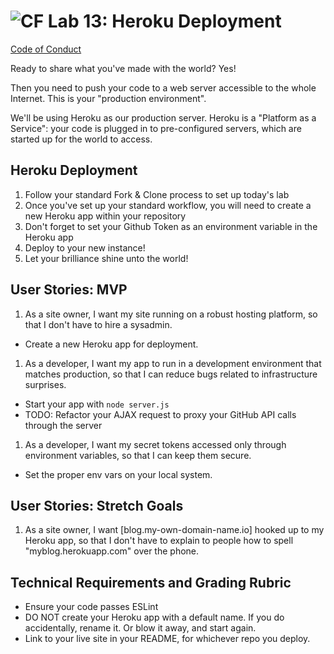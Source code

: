 ![CF](https://i.imgur.com/7v5ASc8.png)  Lab 13: Heroku Deployment
=======
[Code of Conduct](https://github.com/codefellows/code-of-conduct)

Ready to share what you've made with the world? Yes!

Then you need to push your code to a web server accessible to the whole Internet. This is your "production environment".

We'll be using Heroku as our production server. Heroku is a "Platform as a Service": your code is plugged in to pre-configured servers, which are started up for the world to access.

## Heroku Deployment

1. Follow your standard Fork & Clone process to set up today's lab
2. Once you've set up your standard workflow, you will need to create a new Heroku app within your repository
3. Don't forget to set your Github Token as an environment variable in the Heroku app
4. Deploy to your new instance!
5. Let your brilliance shine unto the world!


## User Stories: MVP
 1. As a site owner, I want my site running on a robust hosting platform, so that I don't have to hire a sysadmin.
  - Create a new Heroku app for deployment.
 1. As a developer, I want my app to run in a development environment that matches production, so that I can reduce bugs related to infrastructure surprises.
  - Start your app with `node server.js`
  - TODO: Refactor your AJAX request to proxy your GitHub API calls through the server
 1. As a developer, I want my secret tokens accessed only through environment variables, so that I can keep them secure.
  - Set the proper env vars on your local system.

## User Stories: Stretch Goals
 1. As a site owner, I want [blog.my-own-domain-name.io] hooked up to my Heroku app, so that I don't have to explain to people how to spell "myblog.herokuapp.com" over the phone.

## Technical Requirements and Grading Rubric
 - Ensure your code passes ESLint
 - DO NOT create your Heroku app with a default name. If you do accidentally, rename it. Or blow it away, and start again.
 - Link to your live site in your README, for whichever repo you deploy.
